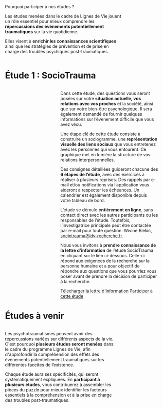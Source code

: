 <div class="banner">
    <div class="title">Pourquoi participer à nos études ?</div>
    <div class="intro columns">
        <div style="flex: 4;">
            <p>Les études menées dans le cadre de Lignes de Vie jouent un rôle essentiel pour mieux comprendre les <b>répercussions des événements potentiellement traumatiques</b> sur la vie quotidienne.
            <p>Elles visent à <b>enrichir les connaissances scientifiques</b> ainsi que les stratégies de prévention et de prise en charge des troubles psychiques post-traumatiques.
        </div>
        <img src="{{ ASSET ../assets/pictures/etudes.webp }}" style="flex: 1;" alt="" />
    </div>
</div>

# Étude 1 : SocioTrauma

<div class="columns">
    <img src="{{ ASSET ../assets/pictures/sociotrauma.webp }}" style="flex: 1;" alt="" />
    <div style="flex: 2;">
        <p>Dans cette étude, des questions vous seront posées sur votre <b>situation actuelle, vos relations avec vos proches</b> et la société, ainsi que sur votre bien-être psychologique. Il sera également demandé de fournir quelques informations sur l’évènement difficile que vous avez vécu.
        <p>Une étape clé de cette étude consiste à construire un sociogramme, une <b>représentation visuelle des liens sociaux</b> que vous entretenez avec les personnes qui vous entourent. Ce graphique met en lumière la structure de vos relations interpersonnelles.
        <p>Des consignes détaillées guideront chacune des <b>6 étapes de l’étude</b>, avec des exercices à réaliser à plusieurs reprises. Des rappels par e-mail et/ou notifications via l’application vous aideront à respecter les échéances. Un calendrier est également disponible depuis votre tableau de bord.
        <p>L’étude se déroule <b>entièrement en ligne</b>, sans contact direct avec les autres participants ou les responsables de l’étude. Toutefois, l’investigatrice principale peut être contactée par e-mail pour toute question: Wivine Blekic, <a href="mailto:sociotrauma@ldv-recherche.fr">sociotrauma@ldv-recherche.fr</a>.
        <p>Nous vous invitons à <b>prendre connaissance de la lettre d’information</b> de l’étude SocioTrauma en cliquant sur le lien ci-dessous. Celle-ci répond aux exigences de la recherche sur la personne humaine et a pour objectif de répondre aux questions que vous pourriez vous poser avant de prendre la décision de participer à la recherche.
        <div class="actions">
            <a href="{{ ASSET ../assets/documents/SocioTrauma_Information.pdf }}" download>Télécharger la lettre d'information</a>
            <a href="https://app.ldv-recherche.fr/study/sociotrauma">Participer à cette étude</a>
        </div>
    </div>
</div>

# Études à venir

<div class="columns">
    <div style="flex: 3;">
        <p>Les psychotraumatismes peuvent avoir des répercussions variées sur différents aspects de la vie. C'est pourquoi <b>plusieurs études seront menées</b> dans le cadre du programme Lignes de Vie, afin d'approfondir la compréhension des effets des évènements potentiellement traumatiques sur les différentes facettes de l’existence.
        <p>Chaque étude aura ses spécificités, qui seront systématiquement expliquées. En <b>participant à plusieurs études</b>, vous contribuerez à assembler les pièces du puzzle pour mieux identifier les facteurs essentiels à la compréhension et à la prise en charge des troubles post-traumatiques.
    </div>
    <img src="{{ ASSET ../assets/pictures/kezako.webp }}" style="flex: 1;" alt="" />
</div>
